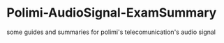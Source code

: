 # Polimi-AudioSignal-ExamSummary
some guides and summaries for polimi's telecomunication's audio signal
